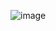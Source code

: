 ![image](https://github.com/zakaria0101echifaouy/Linux-Shell-HackerRank/assets/108145379/e457d1fe-1b16-4c27-a8f8-2b4dc2d1d180)
